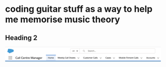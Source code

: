 # coding guitar stuff as a way to help me memorise music theory
## Heading 2

![](https://github.com/ivanherselman1/guitar/blob/main/Screenshot%202021-02-18%20at%2009.33.49.png?raw=true)
